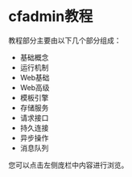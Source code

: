 # cfadmin教程

教程部分主要由以下几个部分组成：

+ 基础概念
+ 运行机制
+ Web基础
+ Web高级
+ 模板引擎
+ 存储服务
+ 请求接口
+ 持久连接
+ 异步操作
+ 消息队列

您可以点击左侧庞栏中内容进行浏览。